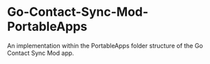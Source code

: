# Go-Contact-Sync-Mod-PortableApps
An implementation within the PortableApps folder structure of the Go Contact Sync Mod app.
